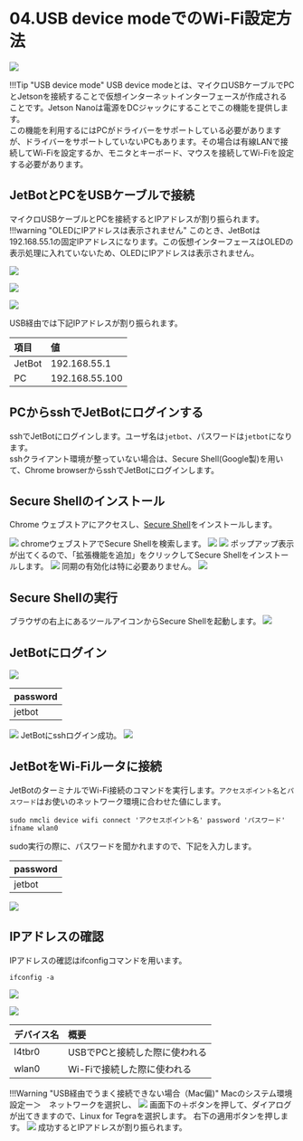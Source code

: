 # 04.USB device modeでのWi-Fi設定方法
![](../../img/connection001.jpg)

!!!Tip "USB device mode"
USB device modeとは、マイクロUSBケーブルでPCとJetsonを接続することで仮想インターネットインターフェースが作成されることです。Jetson Nanoは電源をDCジャックにすることでこの機能を提供します。  
この機能を利用するにはPCがドライバーをサポートしている必要がありますが、ドライバーをサポートしていないPCもあります。その場合は有線LANで接続してWi-Fiを設定するか、モニタとキーボード、マウスを接続してWi-Fiを設定する必要があります。

## JetBotとPCをUSBケーブルで接続

マイクロUSBケーブルとPCを接続するとIPアドレスが割り振られます。  
!!!warning "OLEDにIPアドレスは表示されません"
このとき、JetBotは192.168.55.1の固定IPアドレスになります。この仮想インターフェースはOLEDの表示処理に入れていないため、OLEDにIPアドレスは表示されません。

![](../../img/connection003.jpg)

![](../../img/check001.jpg)

![](../../img/check002.jpg)

USB経由では下記IPアドレスが割り振られます。

|項目|値|
|:--|:--|
|JetBot|192.168.55.1|
|PC|192.168.55.100|

## PCからsshでJetBotにログインする

sshでJetBotにログインします。ユーザ名は`jetbot`、パスワードは`jetbot`になります。  
sshクライアント環境が整っていない場合は、Secure Shell(Google製)を用いて、Chrome browserからsshでJetBotにログインします。　

## Secure Shellのインストール

Chrome ウェブストアにアクセスし、[Secure Shell](https://chrome.google.com/webstore/detail/secure-shell/iodihamcpbpeioajjeobimgagajmlibd?hl=ja&)をインストールします。

![](../../img/ssh001.png)
chromeウェブストアでSecure Shellを検索します。
![](../../img/ssh002.png)
![](../../img/ssh003.png)
ポップアップ表示が出てくるので、「拡張機能を追加」をクリックしてSecure Shellをインストールします。
![](../../img/ssh004.png)
同期の有効化は特に必要ありません。
![](../../img/ssh005.png)

## Secure Shellの実行
ブラウザの右上にあるツールアイコンからSecure Shellを起動します。
![](../../img/ssh006.png)
## JetBotにログイン

![](../../img/ssh003.jpg)

|password|
|:-|
|jetbot|

![](../../img/ssh008.png)
JetBotにsshログイン成功。
![](../../img/ssh009.png)

## JetBotをWi-Fiルータに接続

JetBotのターミナルでWi-Fi接続のコマンドを実行します。``アクセスポイント名``と``パスワード``はお使いのネットワーク環境に合わせた値にします。

```
sudo nmcli device wifi connect 'アクセスポイント名' password 'パスワード' ifname wlan0
```

sudo実行の際に、パスワードを聞かれますので、下記を入力します。

|password|
|:--|
|jetbot|

![](../../img/ssh010.png)

## IPアドレスの確認

IPアドレスの確認はifconfigコマンドを用います。

```
ifconfig -a
```

![](../../img/ssh011.png)

![](../../img/ssh012.png)

|デバイス名|概要|
|:--|:--|
|l4tbr0|USBでPCと接続した際に使われる|
|wlan0|Wi-Fiで接続した際に使われる|

!!!Warning "USB経由でうまく接続できない場合（Mac偏)"
	Macのシステム環境設定ー＞　ネットワークを選択し、
	![](../../img/usb_LinuxForTegraSelect.png)
	画面下の＋ボタンを押して、ダイアログが出てきますので、Linux for Tegraを選択します。
	右下の適用ボタンを押します。
	![](../../img/usb_IPAddressAssignment.png)
	成功するとIPアドレスが割り振られます。
